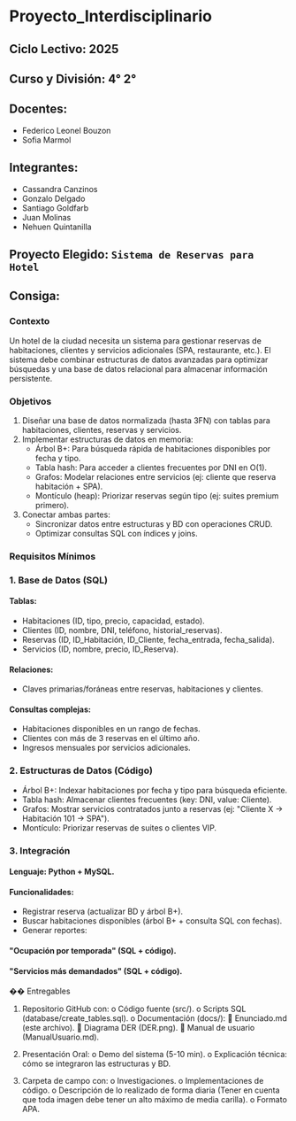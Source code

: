# Proyecto_Interdisciplinario
## Ciclo Lectivo: 2025
## Curso y División: 4° 2°
## Docentes:
  - Federico Leonel Bouzon
  - Sofia Marmol
## Integrantes:
  - Cassandra Canzinos
  - Gonzalo Delgado
  - Santiago Goldfarb
  - Juan Molinas
  - Nehuen Quintanilla
## Proyecto Elegido: `Sistema de Reservas para Hotel`

## Consiga:
### Contexto
Un hotel de la ciudad necesita un sistema para gestionar reservas de
habitaciones, clientes y servicios adicionales (SPA, restaurante, etc.). El
sistema debe combinar estructuras de datos avanzadas para optimizar
búsquedas y una base de datos relacional para almacenar información
persistente.
### Objetivos
1. Diseñar una base de datos normalizada (hasta 3FN) con tablas para
habitaciones, clientes, reservas y servicios.
2. Implementar estructuras de datos en memoria:
    - Árbol B+: Para búsqueda rápida de habitaciones disponibles por
fecha y tipo.
    - Tabla hash: Para acceder a clientes frecuentes por DNI en O(1).
    - Grafos: Modelar relaciones entre servicios (ej: cliente que reserva
habitación + SPA).
    - Montículo (heap): Priorizar reservas según tipo (ej: suites
premium primero).
3. Conectar ambas partes:
    - Sincronizar datos entre estructuras y BD con operaciones CRUD.
    - Optimizar consultas SQL con índices y joins.

### Requisitos Mínimos
### 1. Base de Datos (SQL)
#### Tablas:
  - Habitaciones (ID, tipo, precio, capacidad, estado).
  - Clientes (ID, nombre, DNI, teléfono, historial_reservas).
  - Reservas (ID, ID_Habitación, ID_Cliente, fecha_entrada, fecha_salida).
  - Servicios (ID, nombre, precio, ID_Reserva).
#### Relaciones:
  - Claves primarias/foráneas entre reservas, habitaciones y clientes.
#### Consultas complejas:
  - Habitaciones disponibles en un rango de fechas.
  - Clientes con más de 3 reservas en el último año.
  - Ingresos mensuales por servicios adicionales.

### 2. Estructuras de Datos (Código)
  - Árbol B+: Indexar habitaciones por fecha y tipo para búsqueda eficiente.
  - Tabla hash: Almacenar clientes frecuentes (key: DNI, value: Cliente).
  - Grafos: Mostrar servicios contratados junto a reservas (ej: "Cliente X → Habitación 101 → SPA").
  - Montículo: Priorizar reservas de suites o clientes VIP.

### 3. Integración
#### Lenguaje: Python + MySQL.
#### Funcionalidades:
  - Registrar reserva (actualizar BD y árbol B+).
  - Buscar habitaciones disponibles (árbol B+ + consulta SQL con fechas).
  - Generar reportes:
#### "Ocupación por temporada" (SQL + código).
#### "Servicios más demandados" (SQL + código).

�� Entregables
1. Repositorio GitHub con:
o Código fuente (src/).
o Scripts SQL (database/create_tables.sql).
o Documentación (docs/):
 Enunciado.md (este archivo).
 Diagrama DER (DER.png).
 Manual de usuario (ManualUsuario.md).

2. Presentación Oral:
o Demo del sistema (5-10 min).
o Explicación técnica: cómo se integraron las estructuras y BD.
3. Carpeta de campo con:
o Investigaciones.
o Implementaciones de código.
o Descripción de lo realizado de forma diaria (Tener en cuenta que
toda imagen debe tener un alto máximo de media carilla).
o Formato APA.
